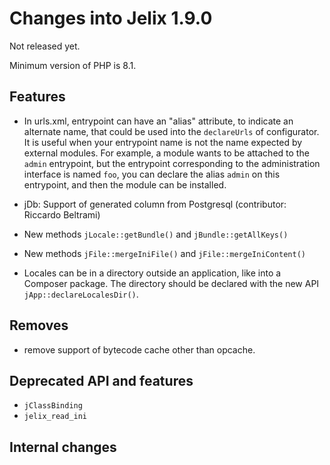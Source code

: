 Changes into Jelix 1.9.0
========================

Not released yet.

Minimum version of PHP is 8.1.

Features
--------

- In urls.xml, entrypoint can have an "alias" attribute, to indicate an alternate
  name, that could be used into the `declareUrls` of configurator. It is useful
  when your entrypoint name is not the name expected by external modules. For
  example, a module wants to be attached to the `admin` entrypoint, but the
  entrypoint corresponding to the administration interface is named `foo`, you
  can declare the alias `admin` on this entrypoint, and then the module can
  be installed.

- jDb: Support of generated column from Postgresql (contributor: Riccardo Beltrami)

- New methods `jLocale::getBundle()` and `jBundle::getAllKeys()`

- New methods `jFile::mergeIniFile()` and `jFile::mergeIniContent()`

- Locales can be in a directory outside an application, like into a Composer package.
  The directory should be declared with the new API `jApp::declareLocalesDir()`.


Removes
-------

*  remove support of bytecode cache other than opcache.

Deprecated API and features
---------------------------

* `jClassBinding`
* `jelix_read_ini`

Internal changes
----------------

